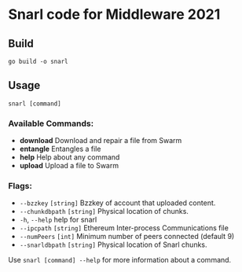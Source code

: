 # Snarl code for Middleware 2021

## Build
```
go build -o snarl
```

## Usage
```
snarl [command]
```

### Available Commands:
  - **download**    Download and repair a file from Swarm
  - **entangle**    Entangles a file
  - **help**        Help about any command
  - **upload**      Upload a file to Swarm

### Flags:
  * `--bzzkey` `[string]` Bzzkey of account that uploaded content.
  * `--chunkdbpath` `[string]`   Physical location of chunks.
  * `-h`, `--help`                 help for snarl
  * `--ipcpath` `[string]`       Ethereum Inter-process Communications file
  * `--numPeers` `[int]`         Minimum number of peers connected (default 9)
  * `--snarldbpath` `[string]`   Physical location of Snarl chunks.

Use `snarl [command] --help` for more information about a command.
